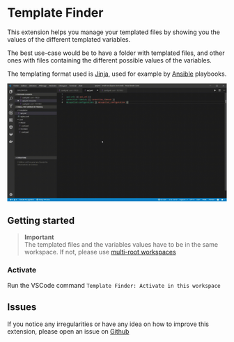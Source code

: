# Template Finder

This extension helps you manage your templated files by showing you the values of the different templated variables.

The best use-case would be to have a folder with templated files, and other ones with files containing the different possible values of the variables.

The templating format used is [Jinja](http://jinja.pocoo.org), used for example by [Ansible](https://ansible.com) playbooks.

![example](./assets/example.gif)

## Getting started

> **Important** <br>
The templated files and the variables values have to be in the same workspace.
If not, please use [multi-root workspaces](https://code.visualstudio.com/docs/editor/multi-root-workspaces)

### Activate

Run the VSCode command `Template Finder: Activate in this workspace`
<!-- 
Waiting for the issue 

### Customize

By default all yaml files in the workspace are considered as sources for variables values.

If not you may want to use those settings: 

```json
"templateFinder.variables.sourceFolders": [
    "configuration"
],
"templateFinder.variables.ignoredFolders": [
    "configuration/ignored"
]
``` -->




## Issues

If you notice any irregularities or have any idea on how to improve this extension, please open an issue on [Github](https://github.com/ArtyMaury/template-finder)